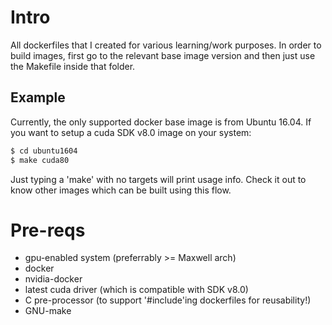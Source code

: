 # Intro
All dockerfiles that I created for various learning/work purposes.
In order to build images, first go to the relevant base image version
and then just use the Makefile inside that folder.

## Example
Currently, the only supported docker base image is from Ubuntu 16.04.
If you want to setup a cuda SDK v8.0 image on your system:
```bash
$ cd ubuntu1604
$ make cuda80
```
Just typing a 'make' with no targets will print usage info. Check it out
to know other images which can be built using this flow.

# Pre-reqs
* gpu-enabled system (preferrably >= Maxwell arch)
* docker
* nvidia-docker
* latest cuda driver (which is compatible with SDK v8.0)
* C pre-processor (to support '#include'ing dockerfiles for reusability!)
* GNU-make
